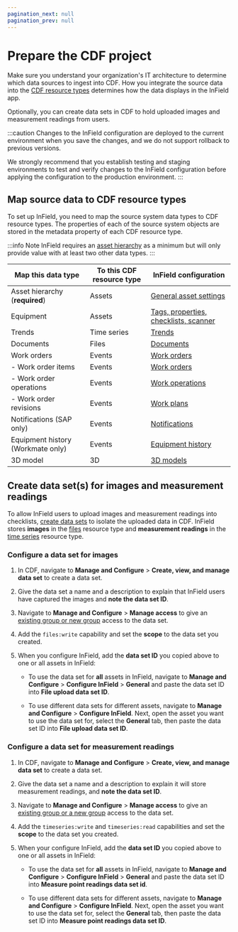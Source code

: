 ```yaml
---
pagination_next: null
pagination_prev: null
---
```


# Prepare the CDF project

Make sure you understand your organization's IT architecture to determine which data sources to ingest into CDF. How you integrate the source data into the [CDF resource types](/dev/concepts/resource_types/index.md) determines how the data displays in the InField app.

Optionally, you can create data sets in CDF to hold uploaded images and measurement readings from users.

:::caution
Changes to the InField configuration are deployed to the current environment when you save the changes, and we do not support rollback to previous versions.

We strongly recommend that you establish testing and staging environments to test and verify changes to the InField configuration before applying the configuration to the production environment.
:::

## Map source data to CDF resource types

To set up InField, you need to map the source system data types to CDF resource types. The properties of each of the source system objects are stored in the metadata property of each CDF resource type.

:::info Note
InField requires an [asset hierarchy](/cdf/learn/cdf_basics/cdf_basics_datamodel.md) as a minimum but will only provide value with at least two other data types.
:::

| Map this data type                | To this CDF resource type | InField configuration                                                                                          |
| --------------------------------- | ------------------------- | -------------------------------------------------------------------------------------------------------------- |
| Asset hierarchy (**required**)    | Assets                    | [General asset settings](infield_getting_started.md)                                                           |
| Equipment                         | Assets                    | [Tags, properties, checklists, scanner](infield_config_assets.md) |
| Trends                            | Time series               | [Trends](infield_config_timeseries.md)                                                                         |
| Documents                         | Files                     | [Documents](infield_config_files.md)                                                                           |
| Work orders                       | Events                    | [Work orders](infield_config_events.md#general-settings-for-work-orders)                                       |
| - Work order items                | Events                    | [Work orders](infield_config_events.md#general-settings-for-work-orders)                                                                                                          |
| - Work order operations           | Events                    | [Work operations](infield_config_events.md#work-operations)                                                                                                      |
| - Work order revisions            | Events                    | [Work plans](infield_config_events.md#work-plans)                                                                                                     |
| Notifications (SAP only)          | Events                    | [Notifications](infield_config_events.md#work-orders-for-source-system-sap)                                    |
| Equipment history (Workmate only) | Events                    | [Equipment history](infield_config_events.md#work-orders-for-source-system-workmate)                           |
| 3D model                          | 3D                        | [3D models](infield_config_3D.md)|

## Create data set(s) for images and measurement readings

To allow InField users to upload images and measurement readings into checklists, [create data sets](/cdf/data_governance/guides/datasets/create_data_sets.md) to isolate the uploaded data in CDF. InField stores **images** in the [files](../../../dev/concepts/resource_types/files) resource type and **measurement readings** in the [time series](../../../dev/concepts/resource_types/timeseries) resource type.

### Configure a data set for images

1. In CDF, navigate to **Manage and Configure** > **Create, view, and manage data set** to create a data set.
1. Give the data set a name and a description to explain that InField users have captured the images and **note the data set ID**.
1. Navigate to **Manage and Configure** > **Manage access** to give an [existing group or new group](/cdf/access/guides/create_groups_oidc.md) access to the data set.

1. Add the `files:write` capability and set the **scope** to the data set you created.

1. When you configure InField, add the **data set ID** you copied above to one or all assets in InField:

   - To use the data set for **all** assets in InField, navigate to **Manage and Configure** > **Configure InField** > **General** and paste the data set ID into **File upload data set ID**.

   - To use different data sets for different assets, navigate to **Manage and Configure** > **Configure InField**. Next, open the asset you want to use the data set for, select the **General** tab, then paste the data set ID into **File upload data set ID**.

### Configure a data set for measurement readings

1. In CDF, navigate to **Manage and Configure** > **Create, view, and manage data set** to create a data set.
1. Give the data set a name and a description to explain it will store measurement readings, and **note the data set ID**.
1. Navigate to **Manage and Configure** > **Manage access** to give an [existing group or a new group](/cdf/access/guides/create_groups_oidc.md) access to the data set.
1. Add the `timeseries:write` and `timeseries:read` capabilities and set the **scope** to the data set you created.

1. When your configure InField, add the **data set ID** you copied above to one or all assets in InField:

   - To use the data set for **all** assets in InField, navigate to **Manage and Configure** > **Configure InField** > **General** and paste the data set ID into **Measure point readings data set id**. 

   - To use different data sets for different assets, navigate to **Manage and Configure** > **Configure InField**. Next, open the asset you want to use the data set for, select the **General** tab, then paste the data set ID into **Measure point readings data set ID**.
